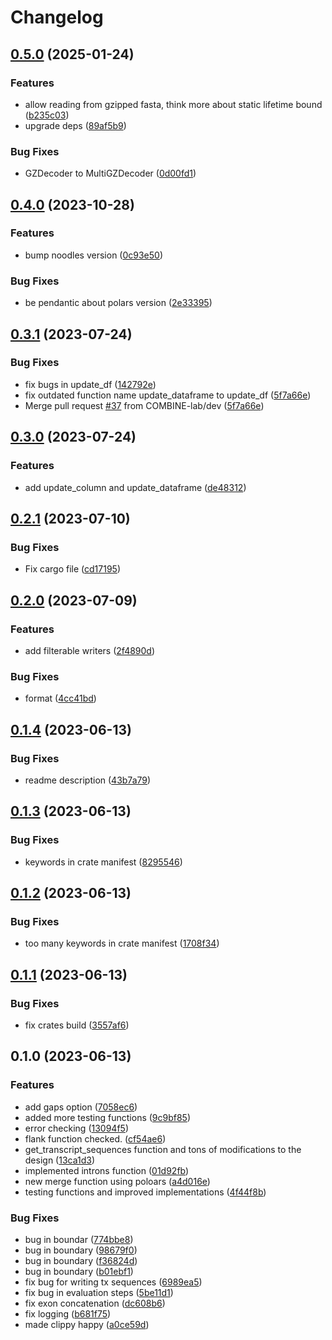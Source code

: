# Changelog

## [0.5.0](https://github.com/COMBINE-lab/grangers/compare/v0.4.0...v0.5.0) (2025-01-24)


### Features

* allow reading from gzipped fasta, think more about static lifetime bound ([b235c03](https://github.com/COMBINE-lab/grangers/commit/b235c03d9430da0532960f72d56f2b9877e6d019))
* upgrade deps ([89af5b9](https://github.com/COMBINE-lab/grangers/commit/89af5b9d6a5b7419b7d23b071086cd7e0eba0e99))


### Bug Fixes

* GZDecoder to MultiGZDecoder ([0d00fd1](https://github.com/COMBINE-lab/grangers/commit/0d00fd1624b963c6509ea459a43d72b40bc49a4e))

## [0.4.0](https://github.com/COMBINE-lab/grangers/compare/v0.3.1...v0.4.0) (2023-10-28)


### Features

* bump noodles version ([0c93e50](https://github.com/COMBINE-lab/grangers/commit/0c93e50e46a6f8a2aa11bb2d101d8bcb9ba8652d))


### Bug Fixes

* be pendantic about polars version ([2e33395](https://github.com/COMBINE-lab/grangers/commit/2e33395ee7b4a508481d47e04ae21863dcc6c32f))

## [0.3.1](https://github.com/COMBINE-lab/grangers/compare/v0.3.0...v0.3.1) (2023-07-24)


### Bug Fixes

* fix bugs in update_df ([142792e](https://github.com/COMBINE-lab/grangers/commit/142792e8bc02d62b79a7aca954f2fcac2bbdccbb))
* fix outdated function name update_dataframe to update_df ([5f7a66e](https://github.com/COMBINE-lab/grangers/commit/5f7a66e73a82aa162a83dccf625cdf84787ac7a5))
* Merge pull request [#37](https://github.com/COMBINE-lab/grangers/issues/37) from COMBINE-lab/dev ([5f7a66e](https://github.com/COMBINE-lab/grangers/commit/5f7a66e73a82aa162a83dccf625cdf84787ac7a5))

## [0.3.0](https://github.com/COMBINE-lab/grangers/compare/v0.2.1...v0.3.0) (2023-07-24)


### Features

* add update_column and update_dataframe ([de48312](https://github.com/COMBINE-lab/grangers/commit/de4831270f4def5696c0c3b853ea67435757e1ad))

## [0.2.1](https://github.com/COMBINE-lab/grangers/compare/v0.2.0...v0.2.1) (2023-07-10)


### Bug Fixes

* Fix cargo file ([cd17195](https://github.com/COMBINE-lab/grangers/commit/cd171953f70234d69f0f90aa1df22eda05b3364d))

## [0.2.0](https://github.com/COMBINE-lab/grangers/compare/v0.1.4...v0.2.0) (2023-07-09)


### Features

* add filterable writers ([2f4890d](https://github.com/COMBINE-lab/grangers/commit/2f4890da23d817e5e3b66b8fbd162f71ef7c7b12))


### Bug Fixes

* format ([4cc41bd](https://github.com/COMBINE-lab/grangers/commit/4cc41bdf1e649afe121c66511373b9fa32e2282d))

## [0.1.4](https://github.com/COMBINE-lab/grangers/compare/v0.1.3...v0.1.4) (2023-06-13)


### Bug Fixes

* readme description ([43b7a79](https://github.com/COMBINE-lab/grangers/commit/43b7a7944123e6139b9770d38d7bf08cddd271bd))

## [0.1.3](https://github.com/COMBINE-lab/grangers/compare/v0.1.2...v0.1.3) (2023-06-13)


### Bug Fixes

* keywords in crate manifest ([8295546](https://github.com/COMBINE-lab/grangers/commit/8295546f393842ce7f3abb8485843bc95f9acdb9))

## [0.1.2](https://github.com/COMBINE-lab/grangers/compare/v0.1.1...v0.1.2) (2023-06-13)


### Bug Fixes

* too many keywords in crate manifest ([1708f34](https://github.com/COMBINE-lab/grangers/commit/1708f34b5e1bd71040756ffb7e1305cd42f02dba))

## [0.1.1](https://github.com/COMBINE-lab/grangers/compare/v0.1.0...v0.1.1) (2023-06-13)


### Bug Fixes

* fix crates build ([3557af6](https://github.com/COMBINE-lab/grangers/commit/3557af6ceda2dd9695f7f85b7097e947aa6b7e8b))

## 0.1.0 (2023-06-13)


### Features

* add gaps option ([7058ec6](https://github.com/COMBINE-lab/grangers/commit/7058ec6d57d4c36ffa839b36878a890b81a28b77))
* added more testing functions ([9c9bf85](https://github.com/COMBINE-lab/grangers/commit/9c9bf8504262197da8f5332b3477d605d12c6a26))
* error checking ([13094f5](https://github.com/COMBINE-lab/grangers/commit/13094f500e219c74ad3c82f78572dac4efc4831a))
* flank function checked. ([cf54ae6](https://github.com/COMBINE-lab/grangers/commit/cf54ae6cbc5e9e34a52173bafd2855044bdffff8))
* get_transcript_sequences function and tons of modifications to the design ([13ca1d3](https://github.com/COMBINE-lab/grangers/commit/13ca1d3cf9cf4d8bf5dbf3025d82d6fb853e32cf))
* implemented introns function ([01d92fb](https://github.com/COMBINE-lab/grangers/commit/01d92fbb3f9c04275feb92b858cf8793fda36b4a))
* new merge function using poloars ([a4d016e](https://github.com/COMBINE-lab/grangers/commit/a4d016eb2607d22f4d113e9093a5f9f407ca08ed))
* testing functions and improved implementations ([4f44f8b](https://github.com/COMBINE-lab/grangers/commit/4f44f8b7fe591106765c9e37477ee66e64d5e5b7))


### Bug Fixes

* bug in boundar ([774bbe8](https://github.com/COMBINE-lab/grangers/commit/774bbe8e814f8be5796161e3c53def91e365e4f5))
* bug in boundary ([98679f0](https://github.com/COMBINE-lab/grangers/commit/98679f0172774b1b779fedb192b8c8b4e9465bd7))
* bug in boundary ([f36824d](https://github.com/COMBINE-lab/grangers/commit/f36824d8293784c3c7e9bf471c16a1dff97d77ef))
* bug in boundary ([b01ebf1](https://github.com/COMBINE-lab/grangers/commit/b01ebf1f5289a03f35fbcaa846d42927a8952697))
* fix bug for writing tx sequences ([6989ea5](https://github.com/COMBINE-lab/grangers/commit/6989ea5a41c11eaad41f7ece09eb0836eea08738))
* fix bug in evaluation steps ([5be11d1](https://github.com/COMBINE-lab/grangers/commit/5be11d11d4768b27051fcc4ca0731856fc318710))
* fix exon concatenation ([dc608b6](https://github.com/COMBINE-lab/grangers/commit/dc608b6831690f9559b5eef4eec768c11efed2d7))
* fix logging ([b681f75](https://github.com/COMBINE-lab/grangers/commit/b681f759d917b6063c537d1e79d7b20fc0ff58bb))
* made clippy happy ([a0ce59d](https://github.com/COMBINE-lab/grangers/commit/a0ce59da0a10248baf50680a30c79ff9402b7f32))
